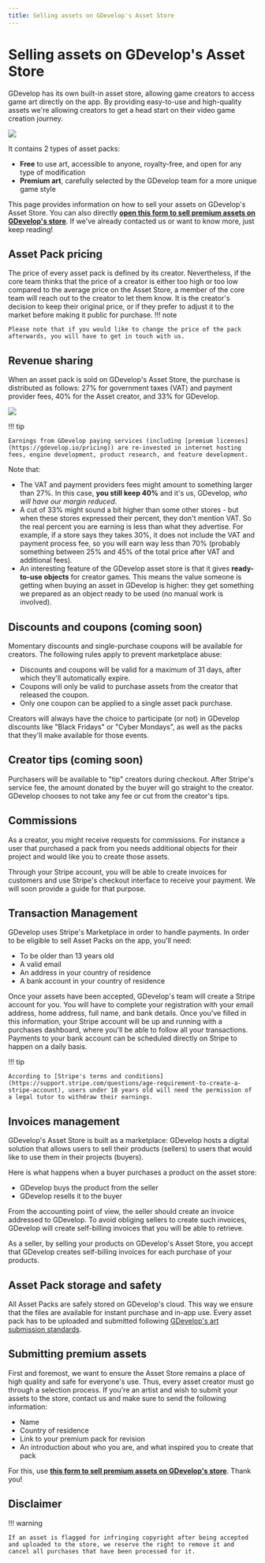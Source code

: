 ```yaml
---
title: Selling assets on GDevelop's Asset Store
---
```

# Selling assets on GDevelop's Asset Store

GDevelop has its own built-in asset store, allowing game creators to access game art directly on the app.
By providing easy-to-use and high-quality assets we're allowing creators to get a head start on their video game creation journey.

![](/gdevelop5/community/community/asset-store.png)

It contains 2 types of asset packs:

- **Free** to use art, accessible to anyone, royalty-free, and open for any type of modification
- **Premium art**, carefully selected by the GDevelop team for a more unique game style

This page provides information on how to sell your assets on GDevelop's Asset Store. You can also directly **[open this form to sell premium assets on GDevelop's store](https://forms.gle/rqQajpDWEF3Em8HS6)**.
If we've already contacted us or want to know more, just keep reading!

## Asset Pack pricing

The price of every asset pack is defined by its creator.
Nevertheless, if the core team thinks that the price of a creator is either too high or too low compared to the average price on the Asset Store, a member of the core team will reach out to the creator to let them know.
It is the creator's decision to keep their original price, or if they prefer to adjust it to the market before making it public for purchase.
!!! note

    Please note that if you would like to change the price of the pack afterwards, you will have to get in touch with us.

## Revenue sharing

When an asset pack is sold on GDevelop's Asset Store, the purchase is distributed as follows: 27% for government taxes (VAT) and payment provider fees, 40% for the Asset creator, and 33% for GDevelop.

![](/gdevelop5/community/sell-asset-pack-store/pasted/20221126-203013.png)

!!! tip

    Earnings from GDevelop paying services (including [premium licenses](https://gdevelop.io/pricing)) are re-invested in internet hosting fees, engine development, product research, and feature development.

Note that:

- The VAT and payment providers fees might amount to something larger than 27%. In this case, **you still keep 40%** and it's us, GDevelop, *who will have our margin reduced*.
- A cut of 33% might sound a bit higher than some other stores - but when these stores expressed their percent, they don't mention VAT. So the real percent you are earning is less than what they advertise. For example, if a store says they takes 30%, it does not include the VAT and payment process fee, so you will earn way less than 70% (probably something between 25% and 45% of the total price after VAT and additional fees).
- An interesting feature of the GDevelop asset store is that it gives **ready-to-use objects** for creator games. This means the value someone is getting when buying an asset in GDevelop is higher: they get something we prepared as an object ready to be used (no manual work is involved).

## Discounts and coupons (coming soon)

Momentary discounts and single-purchase coupons will be available for creators.
The following rules apply to prevent marketplace abuse:

- Discounts and coupons will be valid for a maximum of 31 days, after which they'll automatically expire.
- Coupons will only be valid to purchase assets from the creator that released the coupon.
- Only one coupon can be applied to a single asset pack purchase.

Creators will always have the choice to participate (or not) in GDevelop discounts like "Black Fridays" or "Cyber Mondays", as well as the packs that they'll make available for those events.

## Creator tips (coming soon)

Purchasers will be available to "tip" creators during checkout.
After Stripe's service fee, the amount donated by the buyer will go straight to the creator.
GDevelop chooses to not take any fee or cut from the creator's tips.

## Commissions

As a creator, you might receive requests for commissions. For instance a user that purchased a pack from you needs additional objects for their project and would like you to create those assets.

Through your Stripe account, you will be able to create invoices for customers and use Stripe's checkout interface to receive your payment.
We will soon provide a guide for that purpose.

## Transaction Management

GDevelop uses Stripe's Marketplace in order to handle payments.
In order to be eligible to sell Asset Packs on the app, you'll need:

* To be older than 13 years old
* A valid email
* An address in your country of residence
* A bank account in your country of residence

Once your assets have been accepted, GDevelop's team will create a Stripe account for you.
You will have to complete your registration with your email address, home address, full name, and bank details. Once you've filled in this information, your Stripe account will be up and running with a purchases dashboard, where you'll be able to follow all your transactions.
Payments to your bank account can be scheduled directly on Stripe to happen on a daily basis.

!!! tip

    According to [Stripe's terms and conditions](https://support.stripe.com/questions/age-requirement-to-create-a-stripe-account), users under 18 years old will need the permission of a legal tutor to withdraw their earnings.

## Invoices management

GDevelop's Asset Store is built as a marketplace: GDevelop hosts a digital solution that allows users to sell their products (sellers) to users that would like to use them in their projects (buyers).

Here is what happens when a buyer purchases a product on the asset store:

* GDevelop buys the product from the seller
* GDevelop resells it to the buyer

From the accounting point of view, the seller should create an invoice addressed to GDevelop.
To avoid obliging sellers to create such invoices, GDevelop will create self-billing invoices that you will be able to retrieve.

As a seller, by selling your products on GDevelop's Asset Store, you accept that GDevelop creates self-billing invoices for each purchase of your products.

## Asset Pack storage and safety

All Asset Packs are safely stored on GDevelop's cloud.
This way we ensure that the files are available for instant purchase and in-app use.
Every asset pack has to be uploaded and submitted following [GDevelop's art submission standards](https://wiki.gdevelop.io/gdevelop5/community/contribute-to-the-assets-store).

## Submitting premium assets

First and foremost, we want to ensure the Asset Store remains a place of high quality and safe for everyone's use.
Thus, every asset creator must go through a selection process.
If you're an artist and wish to submit your assets to the store, contact us and make sure to send the following information:

* Name
* Country of residence
* Link to your premium pack for revision
* An introduction about who you are, and what inspired you to create that pack

For this, use **[this form to sell premium assets on GDevelop's store](https://forms.gle/rqQajpDWEF3Em8HS6)**. Thank you!

## Disclaimer

!!! warning

    If an asset is flagged for infringing copyright after being accepted and uploaded to the store, we reserve the right to remove it and cancel all purchases that have been processed for it.